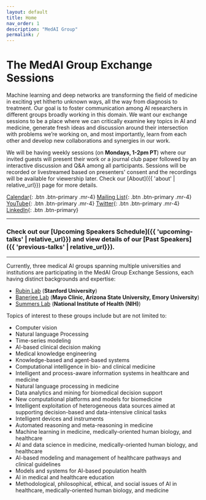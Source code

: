 ```yaml
---
layout: default
title: Home
nav_order: 1
description: "MedAI Group"
permalink: /
---
```


# The MedAI Group Exchange Sessions

Machine learning and deep networks are transforming the field of medicine in exciting yet hitherto unknown ways, all the way from diagnosis to treatment. Our goal is to foster communication among AI researchers in different groups broadly working in this domain. We want our exchange sessions to be a place where we can critically examine key topics in AI and medicine, generate fresh ideas and discussion around their intersection with problems we’re working on, and most importantly, learn from each other and develop new collaborations and synergies in our work.

We will be having weekly sessions (on **Mondays, 1-2pm PT**) where our invited guests will present their work or a journal club paper followed by an interactive discussion and Q&A among all participants. Sessions will be recorded or livestreamed based on presenters' consent and the recordings will be available for viewership later. Check our [About]({{ 'about' | relative_url}}) page for more details.

[Calendar](https://calendar.google.com/calendar/u/0/embed?src=ab4c643a609c1c1e417badd79027697d716f7bed093114f274c72a8100aafcf6@group.calendar.google.com&ctz=America/Los_Angeles){: .btn .btn-primary .mr-4} 
[Mailing List](https://mailman.stanford.edu/mailman/listinfo/medai_announce){: .btn .btn-primary .mr-4} 
[YouTube](https://www.youtube.com/channel/UCOkkljs06NPPkjNysCdQV4w){: .btn .btn-primary .mr-4} 
[Twitter](https://twitter.com/MedaiStanford){: .btn .btn-primary .mr-4} 
[LinkedIn](https://www.linkedin.com/in/stanford-medai-715754216/){: .btn .btn-primary}

---
### Check out our [Upcoming Speakers Schedule]({{ 'upcoming-talks' | relative_url}}) and view details of our [Past Speakers]({{ 'previous-talks' | relative_url}}).

---
Currently, three medical AI groups spanning multiple universities and institutions are participating in the MedAI Group Exchange Sessions, each having distinct backgrounds and expertise: 
- [Rubin Lab](https://rubinlab.stanford.edu) (**Stanford University**)
- [Banerjee Lab](https://labs.engineering.asu.edu/banerjeelab/) (**Mayo Clinic, Arizona State University, Emory University**)
- [Summers Lab](https://www.cc.nih.gov/meet-our-doctors/rsummers.html) (**National Institute of Health (NIH)**)

Topics of interest to these groups include but are not limited to:
-	Computer vision
-	Natural language Processing
-	Time-series modeling
-	AI-based clinical decision making
-	Medical knowledge engineering
-	Knowledge-based and agent-based systems
-	Computational intelligence in bio- and clinical medicine
-	Intelligent and process-aware information systems in healthcare and medicine
-	Natural language processing in medicine
-	Data analytics and mining for biomedical decision support
-	New computational platforms and models for biomedicine
-	Intelligent exploitation of heterogeneous data sources aimed at supporting decision-based and data-intensive clinical tasks
-	Intelligent devices and instruments
-	Automated reasoning and meta-reasoning in medicine
-	Machine learning in medicine, medically-oriented human biology, and healthcare
-	AI and data science in medicine, medically-oriented human biology, and healthcare
-	AI-based modeling and management of healthcare pathways and clinical guidelines
-	Models and systems for AI-based population health
-	AI in medical and healthcare education
-	Methodological, philosophical, ethical, and social issues of AI in healthcare, medically-oriented human biology, and medicine


